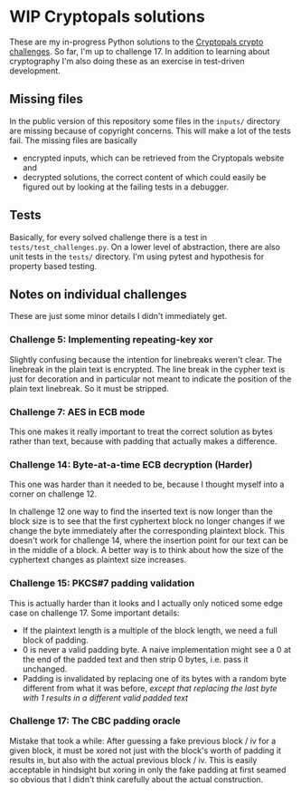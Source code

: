 # WIP Cryptopals solutions
These are my in-progress Python solutions to the 
[Cryptopals crypto challenges](https://cryptopals.com/). 
So far, I'm up to challenge 17. In addition to learning about cryptography I'm
also doing these as an exercise in test-driven development.

## Missing files
In the public version of this repository some files in the `inputs/` directory
are missing because of copyright concerns. This will make a lot of the tests fail.
The missing files are basically 
* encrypted inputs, which can be retrieved from
the Cryptopals website and 
* decrypted solutions, the correct content of which could easily
be figured out by looking at the failing tests in a debugger.

## Tests
Basically, for every solved challenge there is a test in 
`tests/test_challenges.py`. On a lower level of abstraction, there are also unit
tests in the `tests/` directory. I'm using pytest and hypothesis for
property based testing.

## Notes on individual challenges
These are just some minor details I didn't immediately get.

### Challenge 5: Implementing repeating-key xor
Slightly confusing because the intention for linebreaks weren't clear.
The linebreak in the plain text is encrypted. The line break in the 
cypher text is just for decoration and in particular not meant to
indicate the position of the plain text linebreak.
So it must be stripped.

### Challenge 7: AES in ECB mode
This one makes it really important to treat the correct solution as bytes 
rather than text, because with padding that actually makes a difference.

### Challenge 14: Byte-at-a-time ECB decryption (Harder)
This one was harder than it needed to be, because I thought myself into a
corner on challenge 12.

In challenge 12 one way to find the inserted text is now longer than the block
size is to see that the first cyphertext block no longer changes if we change
the byte immediately after the corresponding plaintext block. This doesn't work
for challenge 14, where the insertion point for our text can be in the middle
of a block. A better way is to think about how the size of the cyphertext
changes as plaintext size increases.

### Challenge 15: PKCS#7 padding validation
This is actually harder than it looks and I actually only noticed some edge
case on challenge 17. Some important details:
* If the plaintext length is a multiple of the block length, we need a full
  block of padding.
* 0 is never a valid padding byte. A naive implementation might see a 0 at the
  end of the padded text and then strip 0 bytes, i.e. pass it unchanged.
* Padding is invalidated by replacing one of its bytes with a random byte
  different from what it was before, _except that replacing the last byte with
  1 results in a different valid padded text_
  
### Challenge 17: The CBC padding oracle
Mistake that took a while: After guessing a fake previous block / iv for a
given block, it must be xored not just with the block's worth of padding  it
results in, but also with the actual previous block / iv. This is easily 
acceptable in hindsight but xoring in only the fake padding at first seamed
so obvious that I didn't think carefully about the actual construction.
